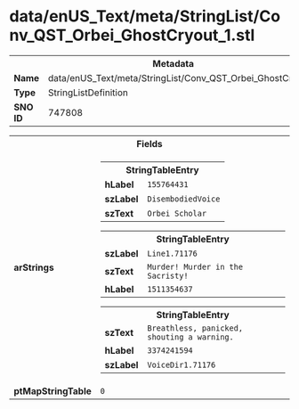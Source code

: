 <h1>data/enUS_Text/meta/StringList/Conv_QST_Orbei_GhostCryout_1.stl</h1><table><tr><th colspan="100%">Metadata</th></tr><tr><td><b>Name</b></td><td>data/enUS_Text/meta/StringList/Conv_QST_Orbei_GhostCryout_1.stl</td></tr><tr><td><b>Type</b></td><td>StringListDefinition</td></tr><tr><td><b>SNO ID</b></td><td>747808</td></tr></table>

<table><tr><th colspan="100%">Fields</th></tr><tr><td><b>arStrings</b></td><td><table><tr><th colspan="100%">StringTableEntry</th></tr><tr><td><b>hLabel</b></td><td><code>155764431</code></td></tr><tr><td><b>szLabel</b></td><td><code>DisembodiedVoice</code></td></tr><tr><td><b>szText</b></td><td><code>Orbei Scholar</code></td></tr></table>


<table><tr><th colspan="100%">StringTableEntry</th></tr><tr><td><b>szLabel</b></td><td><code>Line1.71176</code></td></tr><tr><td><b>szText</b></td><td><code>Murder! Murder in the Sacristy!</code></td></tr><tr><td><b>hLabel</b></td><td><code>1511354637</code></td></tr></table>


<table><tr><th colspan="100%">StringTableEntry</th></tr><tr><td><b>szText</b></td><td><code>Breathless, panicked, shouting a warning. </code></td></tr><tr><td><b>hLabel</b></td><td><code>3374241594</code></td></tr><tr><td><b>szLabel</b></td><td><code>VoiceDir1.71176</code></td></tr></table>


</td></tr><tr><td><b>ptMapStringTable</b></td><td><code>0</code></td></tr></table>

